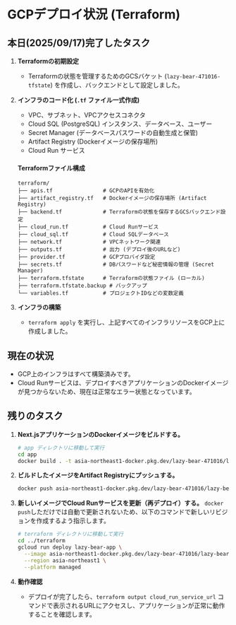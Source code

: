 # GCPデプロイ状況 (Terraform)

## 本日(2025/09/17)完了したタスク

1.  **Terraformの初期設定**
    -   Terraformの状態を管理するためのGCSバケット (`lazy-bear-471016-tfstate`) を作成し、バックエンドとして設定しました。

2.  **インフラのコード化 (`.tf` ファイル一式作成)**
    -   VPC、サブネット、VPCアクセスコネクタ
    -   Cloud SQL (PostgreSQL) インスタンス、データベース、ユーザー
    -   Secret Manager (データベースパスワードの自動生成と保管)
    -   Artifact Registry (Dockerイメージの保存場所)
    -   Cloud Run サービス

    #### Terraformファイル構成
    ```
    terraform/
    ├── apis.tf                # GCPのAPIを有効化
    ├── artifact_registry.tf   # Dockerイメージの保存場所 (Artifact Registry)
    ├── backend.tf             # Terraformの状態を保存するGCSバックエンド設定
    ├── cloud_run.tf           # Cloud Runサービス
    ├── cloud_sql.tf           # Cloud SQLデータベース
    ├── network.tf             # VPCネットワーク関連
    ├── outputs.tf             # 出力 (デプロイ後のURLなど)
    ├── provider.tf            # GCPプロバイダ設定
    ├── secrets.tf             # DBパスワードなど秘密情報の管理 (Secret Manager)
    ├── terraform.tfstate      # Terraformの状態ファイル (ローカル)
    ├── terraform.tfstate.backup # バックアップ
    └── variables.tf           # プロジェクトIDなどの変数定義
    ```

3.  **インフラの構築**
    -   `terraform apply` を実行し、上記すべてのインフラリソースをGCP上に作成しました。

## 現在の状況

- GCP上のインフラはすべて構築済みです。
- Cloud Runサービスは、デプロイすべきアプリケーションのDockerイメージが見つからないため、現在は正常なエラー状態となっています。

## 残りのタスク

1.  **Next.jsアプリケーションのDockerイメージをビルドする。**
    ```bash
    # app ディレクトリに移動して実行
    cd app
    docker build . -t asia-northeast1-docker.pkg.dev/lazy-bear-471016/lazy-bear-repo/lazy-bear-app:latest
    ```

2.  **ビルドしたイメージをArtifact Registryにプッシュする。**
    ```bash
    docker push asia-northeast1-docker.pkg.dev/lazy-bear-471016/lazy-bear-repo/lazy-bear-app:latest
    ```

3.  **新しいイメージでCloud Runサービスを更新（再デプロイ）する。**
    `docker push`しただけでは自動で更新されないため、以下のコマンドで新しいリビジョンを作成するよう指示します。
    ```bash
    # terraform ディレクトリに移動して実行
    cd ../terraform
    gcloud run deploy lazy-bear-app \
      --image asia-northeast1-docker.pkg.dev/lazy-bear-471016/lazy-bear-repo/lazy-bear-app:latest \
      --region asia-northeast1 \
      --platform managed
    ```

4.  **動作確認**
    - デプロイが完了したら、`terraform output cloud_run_service_url` コマンドで表示されるURLにアクセスし、アプリケーションが正常に動作することを確認します。